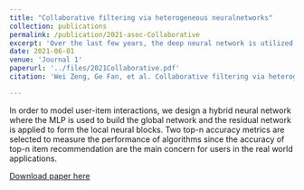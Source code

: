 ```yaml
---
title: "Collaborative filtering via heterogeneous neuralnetworks"
collection: publications
permalink: /publication/2021-asoc-Collaborative
excerpt: 'Over the last few years, the deep neural network is utilized to solve the collaborative filtering problem, a method of which has achieved immense success on computer vision, speech recognition as well as natural language processing. On one hand, the deep neural network can be used to capture the side information of users and items. On the other hand, it is also capable of modeling interactions between users and items. Most of existing approaches exploit the neural network with solo structure to model user-item interactions such that the learning representation may be insufficient over the extremely sparse rating data. Recently, a large number of neural networks with mixed structures are devised for learning better representations. A carefully designed hybrid network is able to achieve considerable accuracy but only requires a small amount of extra computation. {In order to model user-item interactions, we elaborate a hybrid neural network consisting of the global neural network and several local neural blocks. The multi-layer perceptron is adopted to build the global neural network and the residual network is used to form the local neural block which is inserted into two adjacent global layers. The hybrid network is further combined with the generalized matrix factorization to capture both the linear and nonlinear relationships between users and items.} It is verified by experimental results on benchmark datasets that our method is superior to certain state-of-the-art approaches in terms of top-n item recommendation.'
date: 2021-06-01
venue: 'Journal 1'
paperurl: '../files/2021Collaborative.pdf'
citation: 'Wei Zeng, Ge Fan, et al. Collaborative filtering via heterogeneous neuralnetworks." Applied Soft Computing: 1-15.'

---
```

In order to model user-item interactions, we design a hybrid neural network where the MLP is used to build the global network and the residual network is applied to form the local neural blocks. Two top-n accuracy metrics are selected to measure the performance of algorithms since the accuracy of top-n item recommendation are the main concern for users in the real world applications.
<!-- ![Model Mothed](../images/paper/2018LCR.png) -->

[Download paper here](../files/2018Preference.pdf)

